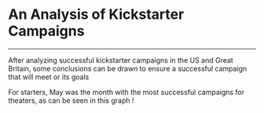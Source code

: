 # An Analysis of Kickstarter Campaigns
---
After analyzing successful kickstarter campaigns in the US and Great Britain, some conclusions can be drawn to ensure a successful campaign that will meet or its goals

For starters, May was the month with the most successful campaigns for theaters, as can be seen in this graph !
